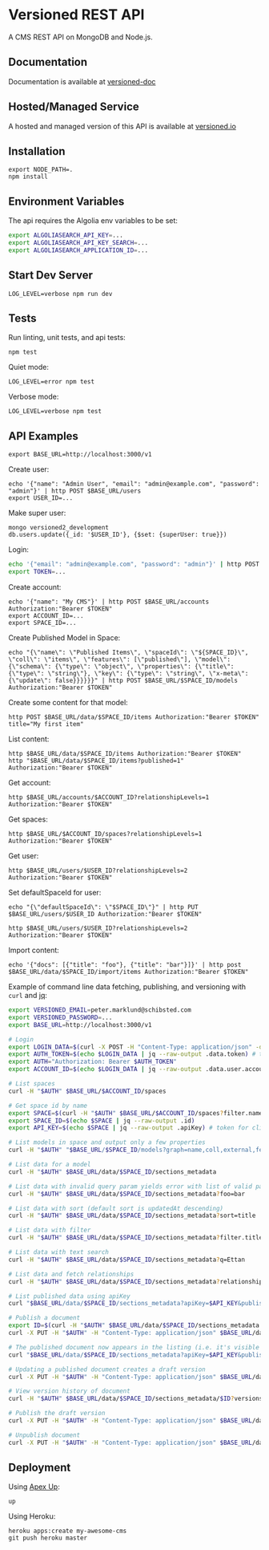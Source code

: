 # Versioned REST API

A CMS REST API on MongoDB and Node.js.

## Documentation

Documentation is available at [versioned-doc](https://github.com/versioned/versioned-doc)

## Hosted/Managed Service

A hosted and managed version of this API is available at [versioned.io](http://versioned.io)

## Installation

```
export NODE_PATH=.
npm install
```

## Environment Variables

The api requires the Algolia env variables to be set:

```sh
export ALGOLIASEARCH_API_KEY=...
export ALGOLIASEARCH_API_KEY_SEARCH=...
export ALGOLIASEARCH_APPLICATION_ID=...
```

## Start Dev Server

```
LOG_LEVEL=verbose npm run dev
```

## Tests

Run linting, unit tests, and api tests:

```
npm test
```

Quiet mode:

```
LOG_LEVEL=error npm test
```

Verbose mode:

```
LOG_LEVEL=verbose npm test
```

## API Examples

```
export BASE_URL=http://localhost:3000/v1
```

Create user:

```
echo '{"name": "Admin User", "email": "admin@example.com", "password": "admin"}' | http POST $BASE_URL/users
export USER_ID=...
```

Make super user:

```
mongo versioned2_development
db.users.update({_id: '$USER_ID'}, {$set: {superUser: true}})
```

Login:

```bash
echo '{"email": "admin@example.com", "password": "admin"}' | http POST $BASE_URL/login
export TOKEN=...
```

Create account:

```
echo '{"name": "My CMS"}' | http POST $BASE_URL/accounts Authorization:"Bearer $TOKEN"
export ACCOUNT_ID=...
export SPACE_ID=...
```

Create Published Model in Space:

```
echo "{\"name\": \"Published Items\", \"spaceId\": \"${SPACE_ID}\", \"coll\": \"items\", \"features\": [\"published\"], \"model\": {\"schema\": {\"type\": \"object\", \"properties\": {\"title\": {\"type\": \"string\"}, \"key\": {\"type\": \"string\", \"x-meta\": {\"update\": false}}}}}}" | http POST $BASE_URL/$SPACE_ID/models Authorization:"Bearer $TOKEN"
```

Create some content for that model:

```
http POST $BASE_URL/data/$SPACE_ID/items Authorization:"Bearer $TOKEN" title="My first item"
```

List content:

```
http $BASE_URL/data/$SPACE_ID/items Authorization:"Bearer $TOKEN"
http "$BASE_URL/data/$SPACE_ID/items?published=1" Authorization:"Bearer $TOKEN"
```

Get account:

```
http $BASE_URL/accounts/$ACCOUNT_ID?relationshipLevels=1 Authorization:"Bearer $TOKEN"
```

Get spaces:

```
http $BASE_URL/$ACCOUNT_ID/spaces?relationshipLevels=1 Authorization:"Bearer $TOKEN"
```

Get user:

```
http $BASE_URL/users/$USER_ID?relationshipLevels=2 Authorization:"Bearer $TOKEN"
```

Set defaultSpaceId for user:

```
echo "{\"defaultSpaceId\": \"$SPACE_ID\"}" | http PUT $BASE_URL/users/$USER_ID Authorization:"Bearer $TOKEN"

http $BASE_URL/users/$USER_ID?relationshipLevels=2 Authorization:"Bearer $TOKEN"
```

Import content:

```
echo '{"docs": [{"title": "foo"}, {"title": "bar"}]}' | http post $BASE_URL/data/$SPACE_ID/import/items Authorization:"Bearer $TOKEN"
```

Example of command line data fetching, publishing, and versioning with `curl` and [jq](https://stedolan.github.io/jq/):

```sh
export VERSIONED_EMAIL=peter.marklund@schibsted.com
export VERSIONED_PASSWORD=...
export BASE_URL=http://localhost:3000/v1

# Login
export LOGIN_DATA=$(curl -X POST -H "Content-Type: application/json" -d "{\"email\": \"$VERSIONED_EMAIL\", \"password\": \"$VERSIONED_PASSWORD\"}" $BASE_URL/login?getUser=1)
export AUTH_TOKEN=$(echo $LOGIN_DATA | jq --raw-output .data.token) # token for admin usage
export AUTH="Authorization: Bearer $AUTH_TOKEN"
export ACCOUNT_ID=$(echo $LOGIN_DATA | jq --raw-output .data.user.accounts[0].id)

# List spaces
curl -H "$AUTH" $BASE_URL/$ACCOUNT_ID/spaces

# Get space id by name
export SPACE=$(curl -H "$AUTH" $BASE_URL/$ACCOUNT_ID/spaces?filter.name=Aftonbladet | jq --raw-output .data[0])
export SPACE_ID=$(echo $SPACE | jq --raw-output .id)
export API_KEY=$(echo $SPACE | jq --raw-output .apiKey) # token for clients to fetch published content

# List models in space and output only a few properties
curl -H "$AUTH" "$BASE_URL/$SPACE_ID/models?graph=name,coll,external,features"

# List data for a model
curl -H "$AUTH" $BASE_URL/data/$SPACE_ID/sections_metadata

# List data with invalid query param yields error with list of valid params
curl -H "$AUTH" $BASE_URL/data/$SPACE_ID/sections_metadata?foo=bar

# List data with sort (default sort is updatedAt descending)
curl -H "$AUTH" $BASE_URL/data/$SPACE_ID/sections_metadata?sort=title

# List data with filter
curl -H "$AUTH" $BASE_URL/data/$SPACE_ID/sections_metadata?filter.title=Ettan

# List data with text search
curl -H "$AUTH" $BASE_URL/data/$SPACE_ID/sections_metadata?q=Ettan

# List data and fetch relationships
curl -H "$AUTH" $BASE_URL/data/$SPACE_ID/sections_metadata?relationships=section

# List published data using apiKey
curl "$BASE_URL/data/$SPACE_ID/sections_metadata?apiKey=$API_KEY&published=1"

# Publish a document
export ID=$(curl -H "$AUTH" $BASE_URL/data/$SPACE_ID/sections_metadata | jq --raw-output .data[0].id)
curl -X PUT -H "$AUTH" -H "Content-Type: application/json" $BASE_URL/data/$SPACE_ID/sections_metadata/$ID -d '{"publishedVersion": 1}'

# The published document now appears in the listing (i.e. it's visible to clients)
curl "$BASE_URL/data/$SPACE_ID/sections_metadata?apiKey=$API_KEY&published=1"

# Updating a published document creates a draft version
curl -X PUT -H "$AUTH" -H "Content-Type: application/json" $BASE_URL/data/$SPACE_ID/sections_metadata/$ID -d '{"title": "New Title"}'

# View version history of document
curl -H "$AUTH" $BASE_URL/data/$SPACE_ID/sections_metadata/$ID?versions=1

# Publish the draft version
curl -X PUT -H "$AUTH" -H "Content-Type: application/json" $BASE_URL/data/$SPACE_ID/sections_metadata/$ID -d '{"publishedVersion": 2}'

# Unpublish document
curl -X PUT -H "$AUTH" -H "Content-Type: application/json" $BASE_URL/data/$SPACE_ID/sections_metadata/$ID -d '{"publishedVersion": null}'
```

## Deployment

Using [Apex Up](https://up.docs.apex.sh):

```
up
```

Using Heroku:

```
heroku apps:create my-awesome-cms
git push heroku master
```
